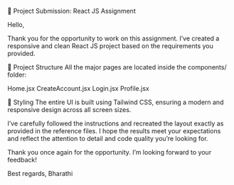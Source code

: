 📝 Project Submission: React JS Assignment

Hello,

Thank you for the opportunity to work on this assignment. I’ve created a responsive and clean React JS project based on the requirements you provided.

📁 Project Structure
All the major pages are located inside the components/ folder:

Home.jsx
CreateAccount.jsx
Login.jsx
Profile.jsx

🎨 Styling
The entire UI is built using Tailwind CSS, ensuring a modern and responsive design across all screen sizes.

I’ve carefully followed the instructions and recreated the layout exactly as provided in the reference files. I hope the results meet your expectations and reflect the attention to detail and code quality you’re looking for.

Thank you once again for the opportunity. I’m looking forward to your feedback!

Best regards,
Bharathi
